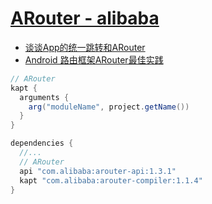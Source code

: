# [ARouter - alibaba](https://github.com/alibaba/ARouter)

- [谈谈App的统一跳转和ARouter][4a91d5b4]
- [ Android 路由框架ARouter最佳实践][19ad2127]

```groovy
// ARouter
kapt {
  arguments {
    arg("moduleName", project.getName())
  }
}

dependencies {
  //...
  // ARouter
  api "com.alibaba:arouter-api:1.3.1"
  kapt "com.alibaba:arouter-compiler:1.1.4"
}
```



  [4a91d5b4]: https://www.jianshu.com/p/c0eecbbf1481
  [19ad2127]: http://blog.csdn.net/zhaoyanjun6/article/details/76165252 "Android 路由框架ARouter最佳实践"

